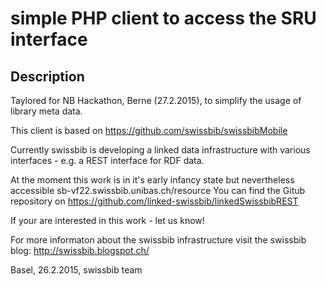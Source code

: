 simple PHP client to access the SRU interface
========================================================================================

Description
-----------

Taylored for NB Hackathon, Berne (27.2.2015), to simplify the usage of library meta data.
 
This client is based on https://github.com/swissbib/swissbibMobile

Currently swissbib is developing a linked data infrastructure with various interfaces - e.g. a REST interface for RDF data.
 
At the moment this work is in it's early infancy state but nevertheless accessible 
sb-vf22.swissbib.unibas.ch/resource
You can find the Gitub repository on 
https://github.com/linked-swissbib/linkedSwissbibREST

If your are interested in this work - let us know!



For more informaton about the swissbib infrastructure visit the swissbib blog: http://swissbib.blogspot.ch/ 



Basel, 26.2.2015, swissbib team

